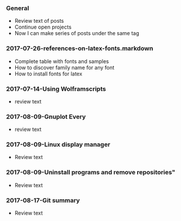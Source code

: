 ### General
- Review text of posts
- Continue open projects
- Now I can make series of posts under the same tag

### 2017-07-26-references-on-latex-fonts.markdown
- Complete table with fonts and samples
- How to discover family name for any font
- How to install fonts for latex


### 2017-07-14-Using Wolframscripts
- review text

### 2017-08-09-Gnuplot Every
- review text

### 2017-08-09-Linux display manager
- Review text

### 2017-08-09-Uninstall programs and remove repositories"
- Review text

### 2017-08-17-Git summary
- Review text
